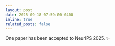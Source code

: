 ```yaml
---
layout: post
date: 2025-09-18 07:59:00-0400
inline: true
related_posts: false
---
```


One paper has been accepted to NeurIPS 2025. :sparkles: 
